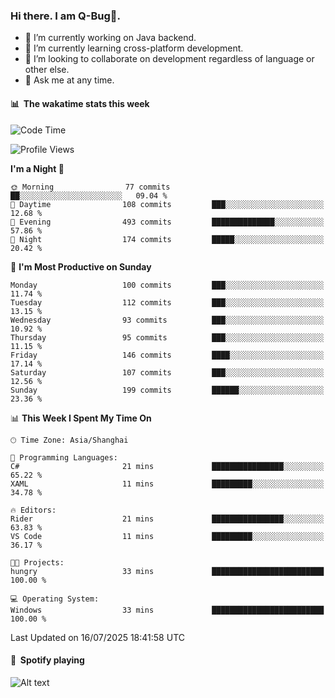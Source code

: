 ### Hi there. I am Q-Bug🐞.

- 🔭 I’m currently working on Java backend.
- 🌱 I’m currently learning cross-platform development.
- 👯 I’m looking to collaborate on development regardless of language or other else.
- 💬 Ask me at any time.

#### 📊 &nbsp;**The wakatime stats this week**  
<!--START_SECTION:waka-->
![Code Time](http://img.shields.io/badge/Code%20Time-331%20hrs%2012%20mins-blue)

![Profile Views](http://img.shields.io/badge/Profile%20Views-0-blue)

**I'm a Night 🦉** 

```text
🌞 Morning                77 commits          ██░░░░░░░░░░░░░░░░░░░░░░░   09.04 % 
🌆 Daytime                108 commits         ███░░░░░░░░░░░░░░░░░░░░░░   12.68 % 
🌃 Evening                493 commits         ██████████████░░░░░░░░░░░   57.86 % 
🌙 Night                  174 commits         █████░░░░░░░░░░░░░░░░░░░░   20.42 % 
```
📅 **I'm Most Productive on Sunday** 

```text
Monday                   100 commits         ███░░░░░░░░░░░░░░░░░░░░░░   11.74 % 
Tuesday                  112 commits         ███░░░░░░░░░░░░░░░░░░░░░░   13.15 % 
Wednesday                93 commits          ███░░░░░░░░░░░░░░░░░░░░░░   10.92 % 
Thursday                 95 commits          ███░░░░░░░░░░░░░░░░░░░░░░   11.15 % 
Friday                   146 commits         ████░░░░░░░░░░░░░░░░░░░░░   17.14 % 
Saturday                 107 commits         ███░░░░░░░░░░░░░░░░░░░░░░   12.56 % 
Sunday                   199 commits         ██████░░░░░░░░░░░░░░░░░░░   23.36 % 
```


📊 **This Week I Spent My Time On** 

```text
🕑︎ Time Zone: Asia/Shanghai

💬 Programming Languages: 
C#                       21 mins             ████████████████░░░░░░░░░   65.22 % 
XAML                     11 mins             █████████░░░░░░░░░░░░░░░░   34.78 % 

🔥 Editors: 
Rider                    21 mins             ████████████████░░░░░░░░░   63.83 % 
VS Code                  11 mins             █████████░░░░░░░░░░░░░░░░   36.17 % 

🐱‍💻 Projects: 
hungry                   33 mins             █████████████████████████   100.00 % 

💻 Operating System: 
Windows                  33 mins             █████████████████████████   100.00 % 
```


 Last Updated on 16/07/2025 18:41:58 UTC
<!--END_SECTION:waka-->

#### 🎵 &nbsp;**Spotify playing**  
![Alt text](https://spotify-recently-played-readme.vercel.app/api?user=e5y1o4x7kdt9kf2blu4wvmb4s&unique={true|1|on|yes})
